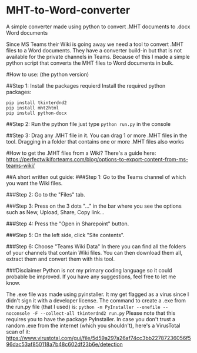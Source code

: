 # MHT-to-Word-converter
A simple converter made using python to convert .MHT documents to .docx Word documents

Since MS Teams their Wiki is going away we need a tool to convert .MHT files to a Word documents. They have a converter build-in but that is not available for the private channels in Teams. Because of this I made a simple python script that converts the MHT files to Word documents in bulk.


#How to use: (the python version)

##Step 1: Install the packages requierd
Install the required python packages:
```
pip install tkinterdnd2
pip install mht2html
pip install python-docx
```

##Step 2: Run the python file
just type `python run.py` in the console

##Step 3: Drag any .MHT file in it.
You can drag 1 or more .MHT files in the tool. Dragging in a folder that contains one or more .MHT files also works



#How to get the .MHT files from a Wiki?
There's a guide here: https://perfectwikiforteams.com/blog/options-to-export-content-from-ms-teams-wiki/

##A short written out guide:
###Step 1: 
Go to the Teams channel of which you want the Wiki files.

###Step 2: 
Go to the "Files" tab.

###Step 3: 
Press on the 3 dots "..." in the bar where you see the options such as New, Upload, Share, Copy link...

###Step 4: 
Press the "Open in Sharepoint" button.

###Step 5: 
On the left side, click "Site contents".

###Step 6: 
Choose "Teams Wiki Data"
In there you can find all the folders of your channels that contain Wiki files. You can then download them all, extract them and convert them with this tool. 

###Disclaimer
Python is not my primary coding language so it could probable be improved. If you have any suggestions, feel free to let me know. 

The .exe file was made using pyinstaller. It my get flagged as a virus since I didn't sign it with a developer license. 
The command to create a .exe from the run.py file (that I used) is: `python -m PyInstaller --onefile --noconsole -F --collect-all tkinterdnd2 run.py` Please note that this requires you to have the package PyInstaller.
In case you don't trust a random .exe from the internet (which you shouldn't), here's a VirusTotal scan of it: https://www.virustotal.com/gui/file/5d59a297a26af74cc3bb22787236056f596dac53af850118a7b48c602df23b6e/detection

